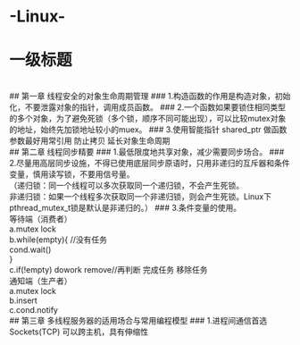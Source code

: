 # -Linux-
# 一级标题  
<br>
## 第一章 线程安全的对象生命周期管理 
### 1.构造函数的作用是构造对象，初始化，不要泄露对象的指针，调用成员函数。
### 2.一个函数如果要锁住相同类型的多个对象，为了避免死锁（多个锁，顺序不同可能出现），可以比较mutex对象的地址，始终先加锁地址较小的muex。
### 3.使用智能指针 shared_ptr 做函数参数最好用常引用 防止拷贝 延长对象生命周期
<br>
## 第二章 线程同步精要
### 1.最低限度地共享对象，减少需要同步场合。
### 2.尽量用高层同步设施，不得已使用底层同步原语时，只用非递归的互斥器和条件变量，慎用读写锁，不要用信号量。<br>
（递归锁：同一个线程可以多次获取同一个递归锁，不会产生死锁。<br>
  非递归锁：如果一个线程多次获取同一个非递归锁，则会产生死锁。Linux下pthread_mutex_t锁是默认是非递归的。）
### 3.条件变量的使用。<br>
等待端（消费者）<br>
 a.mutex lock<br>
 b.while(empty){ //没有任务<br>
     cond.wait()<br>
 }<br>
 c.if(!empty) dowork remove//再判断 完成任务 移除任务<br>
 通知端（生产者）<br>
 a.mutex lock<br>
 b.insert<br>
 c.cond.notify<br>
 ## 第三章 多线程服务器的适用场合与常用编程模型
 ### 1.进程间通信首选Sockets(TCP) 可以跨主机，具有伸缩性
